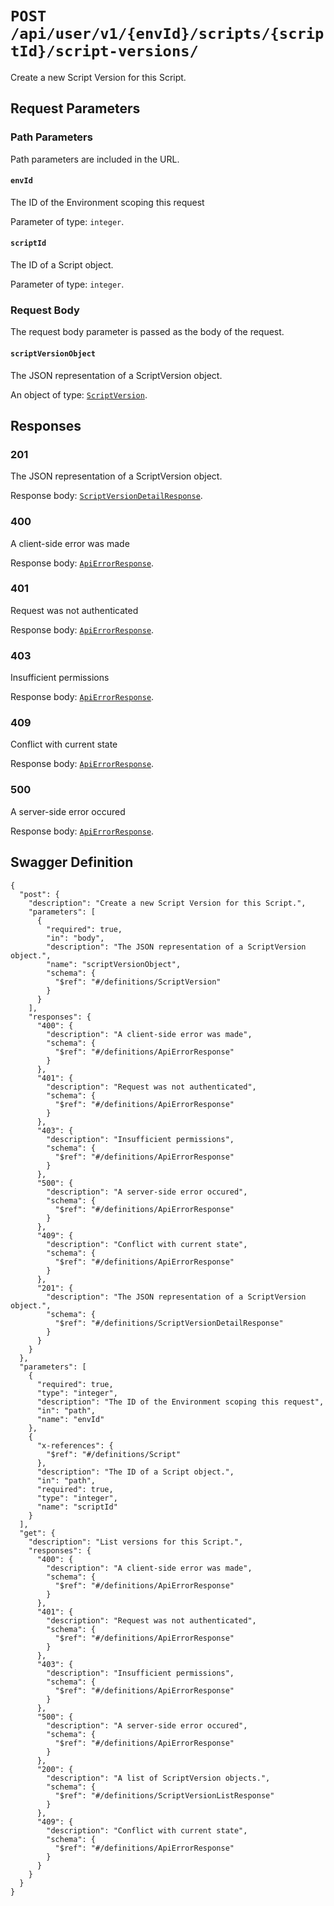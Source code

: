 # `POST /api/user/v1/{envId}/scripts/{scriptId}/script-versions/` #

Create a new Script Version for this Script.

## Request Parameters #

### Path Parameters ###

Path parameters are included in the URL.

#### `envId` ####

The ID of the Environment scoping this request

Parameter of type: `integer`.


#### `scriptId` ####

The ID of a Script object.

Parameter of type: `integer`.







### Request Body ###

The request body parameter is passed as the body of the request.

#### `scriptVersionObject` ####

The JSON representation of a ScriptVersion object.


An object of type: [`ScriptVersion`](./../../../../../../../../definitions/ScriptVersion.mkd).





## Responses ##


### 201 ###

The JSON representation of a ScriptVersion object.

Response body: [`ScriptVersionDetailResponse`](./../../../../../../../../definitions/ScriptVersionDetailResponse.mkd).


### 400 ###

A client-side error was made

Response body: [`ApiErrorResponse`](./../../../../../../../../definitions/ApiErrorResponse.mkd).


### 401 ###

Request was not authenticated

Response body: [`ApiErrorResponse`](./../../../../../../../../definitions/ApiErrorResponse.mkd).


### 403 ###

Insufficient permissions

Response body: [`ApiErrorResponse`](./../../../../../../../../definitions/ApiErrorResponse.mkd).


### 409 ###

Conflict with current state

Response body: [`ApiErrorResponse`](./../../../../../../../../definitions/ApiErrorResponse.mkd).


### 500 ###

A server-side error occured

Response body: [`ApiErrorResponse`](./../../../../../../../../definitions/ApiErrorResponse.mkd).




## Swagger Definition ##

    {
      "post": {
        "description": "Create a new Script Version for this Script.", 
        "parameters": [
          {
            "required": true, 
            "in": "body", 
            "description": "The JSON representation of a ScriptVersion object.", 
            "name": "scriptVersionObject", 
            "schema": {
              "$ref": "#/definitions/ScriptVersion"
            }
          }
        ], 
        "responses": {
          "400": {
            "description": "A client-side error was made", 
            "schema": {
              "$ref": "#/definitions/ApiErrorResponse"
            }
          }, 
          "401": {
            "description": "Request was not authenticated", 
            "schema": {
              "$ref": "#/definitions/ApiErrorResponse"
            }
          }, 
          "403": {
            "description": "Insufficient permissions", 
            "schema": {
              "$ref": "#/definitions/ApiErrorResponse"
            }
          }, 
          "500": {
            "description": "A server-side error occured", 
            "schema": {
              "$ref": "#/definitions/ApiErrorResponse"
            }
          }, 
          "409": {
            "description": "Conflict with current state", 
            "schema": {
              "$ref": "#/definitions/ApiErrorResponse"
            }
          }, 
          "201": {
            "description": "The JSON representation of a ScriptVersion object.", 
            "schema": {
              "$ref": "#/definitions/ScriptVersionDetailResponse"
            }
          }
        }
      }, 
      "parameters": [
        {
          "required": true, 
          "type": "integer", 
          "description": "The ID of the Environment scoping this request", 
          "in": "path", 
          "name": "envId"
        }, 
        {
          "x-references": {
            "$ref": "#/definitions/Script"
          }, 
          "description": "The ID of a Script object.", 
          "in": "path", 
          "required": true, 
          "type": "integer", 
          "name": "scriptId"
        }
      ], 
      "get": {
        "description": "List versions for this Script.", 
        "responses": {
          "400": {
            "description": "A client-side error was made", 
            "schema": {
              "$ref": "#/definitions/ApiErrorResponse"
            }
          }, 
          "401": {
            "description": "Request was not authenticated", 
            "schema": {
              "$ref": "#/definitions/ApiErrorResponse"
            }
          }, 
          "403": {
            "description": "Insufficient permissions", 
            "schema": {
              "$ref": "#/definitions/ApiErrorResponse"
            }
          }, 
          "500": {
            "description": "A server-side error occured", 
            "schema": {
              "$ref": "#/definitions/ApiErrorResponse"
            }
          }, 
          "200": {
            "description": "A list of ScriptVersion objects.", 
            "schema": {
              "$ref": "#/definitions/ScriptVersionListResponse"
            }
          }, 
          "409": {
            "description": "Conflict with current state", 
            "schema": {
              "$ref": "#/definitions/ApiErrorResponse"
            }
          }
        }
      }
    }